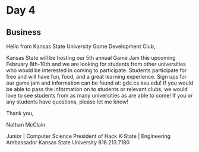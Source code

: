 # Day 4

## Business

Hello from Kansas State University Game Development Club,

Kansas State will be hosting our 5th annual Game Jam this upcoming February 8th-10th and we are looking for students from other universities who would be interested in coming to participate. Students participate for free and will have fun, food, and a great learning experience. Sign ups for our game jam and information can be found at: gdc.cs.ksu.edu! If you would be able to pass the information on to students or relevant clubs, we would love to see students from as many universities as are able to come! If you or any students have questions, please let me know! 

Thank you,

Nathan McClain

Junior | Computer Science
President of Hack K-State | Engineering Ambassador
Kansas State University
816.213.7180
